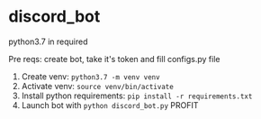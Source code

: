 # discord_bot

python3.7 in required

Pre reqs: create bot, take it's token and fill configs.py file
1. Create venv: `python3.7 -m venv venv`
2. Activate venv: `source venv/bin/activate`
3. Install python requirements: `pip install -r requirements.txt`
4. Launch bot with `python discord_bot.py`
PROFIT

